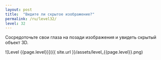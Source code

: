 ```yaml
---
layout: post
title:  "Видите ли скрытое изображение?"
permalink: /ru/level32/
level: 32
---
```

Сосредоточьте свои глаза на позади изображения и увидеть скрытый объект 3D.

![Level {{page.level}}]({{ site.url }}/assets/level_{{page.level}}.png)